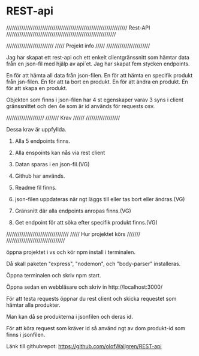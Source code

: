 # REST-api

//////////////////////////////////////////////////////////////// Rest-API //////////////////////////////////////////////////////////

/////////////////////////
///// Projekt info /////
///////////////////////

Jag har skapat ett rest-api och ett enkelt clientgränssnitt som hämtar data från en json-fil med hjälp av api´et.
Jag har skapat fem stycken endpoints.

En för att hämta all data från json-filen.
En för att hämta en specifik produkt från jsn-filen.
En för att ta bort en produkt.
En för att ändra en produkt.
En för att skapa en produkt.

Objekten som finns i json-filen har 4 st egenskaper varav 3 syns i client gränssnittet och den 4e som är id används för requests osv.

////////////////////
/////// Krav //////
//////////////////

Dessa krav är uppfyllda.

1. Alla 5 endpoints finns.

2. Alla enspoints kan nås via rest client

3. Datan sparas i en json-fil.(VG)

4. Github har används.

5. Readme fil finns.

6. json-filen uppdateras när ngt läggs till eller tas bort eller ändras.(VG)

7. Gränsnitt där alla endpoints anropas finns.(VG)

8. Get endpoint för att söka efter specifik produkt finns.(VG)

/////////////////////////////////
///// Hur projektet körs ///////
///////////////////////////////

öppna projektet i vs och kör npm install i terminalen.

Då skall paketen "express", "nodemon", och "body-parser" installeras.

Öppna terminalen och skriv npm start.

Öppna sedan en webbläsare och skriv in http://localhost:3000/

För att testa requests öppnar du rest client och skicka requestet som hämtar alla produkter.

Man kan då se produkterna i jsonfilen och deras id.

För att köra request som kräver id så använd ngt av dom produkt-id som finns i jsonfilen.

Länk till githubrepot: https://github.com/olofWallgren/REST-api
